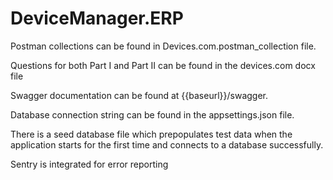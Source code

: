 # DeviceManager.ERP

Postman collections can be found in Devices.com.postman_collection file.

Questions for both Part I and Part II can be found in the devices.com docx file

Swagger documentation can be found at {{baseurl}}/swagger.

Database connection string can be found in the appsettings.json file.


There is a seed database file which prepopulates test data when the application starts for the first time and connects to a database successfully.


Sentry is integrated for error reporting

